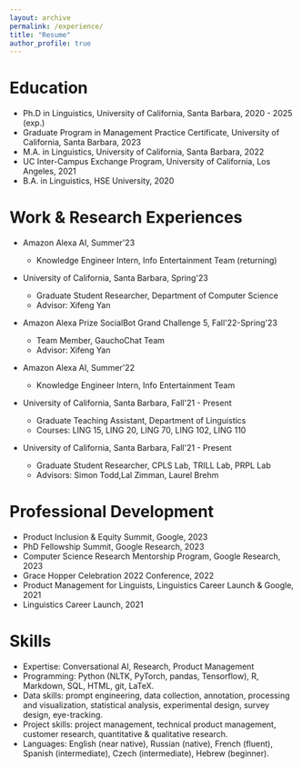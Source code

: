 ```yaml
---
layout: archive
permalink: /experience/
title: "Resume"
author_profile: true
---
```


Education
======
* Ph.D in Linguistics, University of California, Santa Barbara, 2020 - 2025 (exp.)
* Graduate Program in Management Practice Certificate, University of California, Santa Barbara, 2023
* M.A. in Linguistics, University of California, Santa Barbara, 2022
* UC Inter-Campus Exchange Program, University of California, Los Angeles, 2021
* B.A. in Linguistics, HSE University, 2020

Work & Research Experiences
======
* Amazon Alexa AI, Summer'23
  * Knowledge Engineer Intern, Info Entertainment Team (returning)

* University of California, Santa Barbara, Spring'23
  * Graduate Student Researcher, Department of Computer Science
  * Advisor: Xifeng Yan

* Amazon Alexa Prize SocialBot Grand Challenge 5, Fall'22-Spring'23
  * Team Member, GauchoChat Team
  * Advisor: Xifeng Yan

* Amazon Alexa AI, Summer'22
  * Knowledge Engineer Intern, Info Entertainment Team

* University of California, Santa Barbara, Fall'21 - Present
  * Graduate Teaching Assistant, Department of Linguistics
  * Courses: LING 15, LING 20, LING 70, LING 102, LING 110

* University of California, Santa Barbara, Fall'21 - Present
  * Graduate Student Researcher, CPLS Lab, TRILL Lab, PRPL Lab
  * Advisors: Simon Todd,Lal Zimman, Laurel Brehm

Professional Development
======
* Product Inclusion & Equity Summit, Google, 2023
* PhD Fellowship Summit, Google Research, 2023
* Computer Science Research Mentorship Program, Google Research, 2023
* Grace Hopper Celebration 2022 Conference, 2022
* Product Management for Linguists, Linguistics Career Launch & Google, 2021
* Linguistics Career Launch, 2021


Skills
======
* Expertise: Conversational AI, Research, Product Management
* Programming: Python (NLTK, PyTorch, pandas, Tensorflow), R, Markdown, SQL, HTML, git, LaTeX.
* Data skills: prompt engineering, data collection, annotation, processing and visualization, statistical analysis, experimental design, survey design, eye-tracking.
* Project skills: project management, technical product management, customer research, quantitative & qualitative research.
* Languages: English (near native), Russian (native), French (fluent), Spanish (intermediate), Czech (intermediate), Hebrew (beginner).
